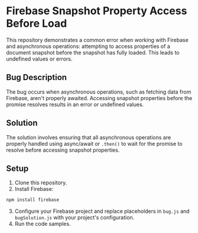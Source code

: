 # Firebase Snapshot Property Access Before Load

This repository demonstrates a common error when working with Firebase and asynchronous operations: attempting to access properties of a document snapshot before the snapshot has fully loaded.  This leads to undefined values or errors.

## Bug Description

The bug occurs when asynchronous operations, such as fetching data from Firebase, aren't properly awaited.  Accessing snapshot properties before the promise resolves results in an error or undefined values.

## Solution

The solution involves ensuring that all asynchronous operations are properly handled using async/await or `.then()` to wait for the promise to resolve before accessing snapshot properties.

## Setup

1.  Clone this repository.
2.  Install Firebase:
   ```bash
   npm install firebase
   ```
3.  Configure your Firebase project and replace placeholders in `bug.js` and `bugSolution.js` with your project's configuration.
4.  Run the code samples.


